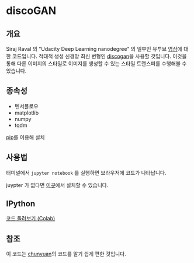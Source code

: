 # discoGAN

## 개요

Siraj Raval 의 "Udacity Deep Learning nanodegree" 의 일부인 유투브 [영상](https://youtu.be/MgdAe-T8obE)에 대한 코드입니다. 적대적 생성 신경망  최신 변형인 [discogan](https://arxiv.org/abs/1703.05192)을 사용할 것입니다. 이것을 통해 다른 이미지의 스타일로 이미지를 생성할 수 있는 스타일 트랜스퍼를 수행해볼 수 있습니다.

## 종속성

* 텐서플로우
* matplotlib
* numpy
* tqdm

[pip](https://pip.pypa.io/en/stable/)를 이용해 설치

## 사용법

터미널에서 `jupyter notebook` 를 실행하면 브라우저에 코드가 나타납니다.

juypter 가 없다면 [이곳](http://jupyter.readthedocs.io/en/latest/install.html)에서 설치할 수 있습니다. 

## IPython 
[ 코드 돌려보기 (Colab) ](https://github.com/edwithschoolofai/GANS-for-style-transfer/blob/master/demo2.ipynb)

## 참조

이 코드는 [chunyuan](https://github.com/ChunyuanLI/DiscoGAN)의 코드를 알기 쉽게 편한 것입니다. 
